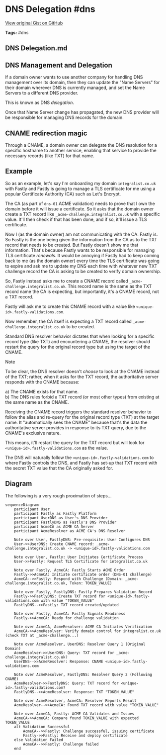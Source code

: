 # DNS Delegation #dns

[View original Gist on GitHub](https://gist.github.com/Integralist/b50604c682e5ba91208f650147280596)

**Tags:** #dns

## DNS Delegation.md

## DNS Management and Delegation

If a domain owner wants to use another company for handling DNS management over its domain, then they can update the "Name Servers" for their domain wherever DNS is currently managed, and set the Name Servers to a different DNS provider. 

This is known as DNS _delegation_.

Once that Name Server change has propagated, the new DNS provider will be responsible for managing DNS records for the domain.

## CNAME redirection magic

Through a CNAME, a domain owner can delegate the DNS resolution for a specific hostname to another service, enabling that service to provide the necessary records (like TXT) for that name.

## Example

So as an example, let's say I'm onboarding my domain `integralist.co.uk` with Fastly and Fastly is going to manage a TLS certificate for me using a popular Certificate Authority (CA) such as Let's Encrypt.

The CA (as part of `dns-01` ACME validation) needs to prove that I own the domain before it will issue a certificate. So it asks that the domain owner create a TXT record like `_acme-challenge.integralist.co.uk` with a specific value. It'll then check if that has been done, and if so, it'll issue a TLS certificate.

Now I (as the domain owner) am not communicating with the CA. Fastly is. So Fastly is the one being given the information from the CA as to the TXT record that needs to be created. But Fastly doesn't show me that information. That's because Fastly wants to be responsible for managing TLS certificate _renewals_. It would be annoying if Fastly had to keep coming back to me (as the domain owner) every time the TLS certificate was going to expire and ask me to update my DNS each time with whatever new TXT challenge record the CA is asking to be created to verify domain ownership.

So, Fastly instead asks me to create a CNAME record called `_acme-challenge.integralist.co.uk`. This record name is the same as the TXT record name the CA is expecting, but importantly, it's a CNAME record, not a TXT record. 

Fastly will ask me to create this CNAME record with a value like `<unique-id>.fastly-validations.com`.

Now remember, the CA itself is expecting a TXT record called `_acme-challenge.integralist.co.uk` to be created.

Standard DNS resolver behavior dictates that when looking for a specific record type (like TXT) and encountering a CNAME, the resolver should restart the query for the original record type but using the target of the CNAME.

> [!NOTE]
> To be clear, the DNS resolver doesn't _choose_ to look at the CNAME instead of the TXT; rather, when it asks for the TXT record, the authoritative server responds with the CNAME because:
>
> a) The CNAME exists for that name.\
> b) The DNS rules forbid a TXT record (or most other types) from existing at the same name as the CNAME.
>
> Receiving the CNAME record triggers the standard resolver behavior to follow the alias and re-query for the original record type (TXT) at the target name. It "automatically sees the CNAME" because that's the data the authoritative server provides in response to its TXT query, due to the CNAME's exclusive nature.

This means, it'll restart the query for the TXT record but will look for `<unique-id>.fastly-validations.com` as the value.

The DNS will naturally follow the `<unique-id>.fastly-validations.com` to where Fastly controls the DNS, and Fastly has set-up that TXT record with the secret TXT value that the CA originally asked for.

## Diagram

The following is a very rough proximation of steps...

```mermaid
sequenceDiagram
    participant User
    participant Fastly as Fastly Platform
    participant UserDNS as User's DNS Provider
    participant FastlyDNS as Fastly's DNS Provider
    participant AcmeCA as ACME CA Server
    participant AcmeResolver as ACME CA's DNS Resolver

    Note over User, FastlyDNS: Pre-requisite: User Configures DNS
    User->>UserDNS: Create CNAME record: _acme-challenge.integralist.co.uk -> <unique-id>.fastly-validations.com

    Note over User, Fastly: User Initiates Certificate Process
    User->>Fastly: Request TLS Certificate for integralist.co.uk

    Note over Fastly, AcmeCA: Fastly Starts ACME Order
    Fastly->>AcmeCA: Initiate certificate order (DNS-01 challenge)
    AcmeCA-->>Fastly: Respond with Challenge (Domain: _acme-challenge.integralist.co.uk, Token: TOKEN_VALUE)

    Note over Fastly, FastlyDNS: Fastly Prepares Validation Record
    Fastly->>FastlyDNS: Create TXT record for <unique-id>.fastly-validations.com with value "TOKEN_VALUE"
    FastlyDNS-->>Fastly: TXT record created/updated

    Note over Fastly, AcmeCA: Fastly Signals Readiness
    Fastly->>AcmeCA: Ready for challenge validation

    Note over AcmeCA, AcmeResolver: ACME CA Initiates Verification
    AcmeCA->>AcmeResolver: Verify domain control for integralist.co.uk (check TXT at _acme-challenge...)

    Note over AcmeResolver, UserDNS: Resolver Query 1 (Original Domain)
    AcmeResolver->>UserDNS: Query: TXT record for _acme-challenge.integralist.co.uk?
    UserDNS-->>AcmeResolver: Response: CNAME <unique-id>.fastly-validations.com

    Note over AcmeResolver, FastlyDNS: Resolver Query 2 (Following CNAME)
    AcmeResolver->>FastlyDNS: Query: TXT record for <unique-id>.fastly-validations.com?
    FastlyDNS-->>AcmeResolver: Response: TXT "TOKEN_VALUE"

    Note over AcmeResolver, AcmeCA: Resolver Reports Result
    AcmeResolver-->>AcmeCA: Found TXT record with value "TOKEN_VALUE"

    Note over AcmeCA, Fastly: ACME CA Validates and Issues
    AcmeCA->>AcmeCA: Compare found TOKEN_VALUE with expected TOKEN_VALUE
    alt Validation Successful
        AcmeCA-->>Fastly: Challenge successful, issuing certificate
        Fastly->>Fastly: Receive and deploy certificate
    else Validation Failed
        AcmeCA-->>Fastly: Challenge failed
    end
```

